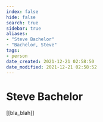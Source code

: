 ```yaml
---
index: false
hide: false
search: true
sidebar: true
aliases:
- "Steve Bachelor"
- "Bachelor, Steve"
tags:
- person
date_created: 2021-12-21 02:58:50
date_modified: 2021-12-21 02:58:52
---
```


# Steve Bachelor

[[bla_blah]]
